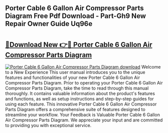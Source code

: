 ## Porter Cable 6 Gallon Air Compressor Parts Diagram Free Pdf Download - Part-Gh9 New Repair Owner Guide Uq96e

# <h2><a href="http://dfkb829.blite.top/?on=Porter+Cable+6+Gallon+Air+Compressor+Parts+Diagram">🔗Download New 👉🔴 Porter Cable 6 Gallon Air Compressor Parts Diagram</a></h2>

[![Porter Cable 6 Gallon Air Compressor Parts Diagram download](https://i.imgur.com/lujVjoI.png)](http://dfkb829.blite.top/?on=Porter+Cable+6+Gallon+Air+Compressor+Parts+Diagram)
Welcome to a New Experience This user manual introduces you to the unique features and functionalities of your new Porter Cable 6 Gallon Air Compressor Parts Diagram. Prior to operating your Porter Cable 6 Gallon Air Compressor Parts Diagram, take the time to read through this manual thoroughly. It contains valuable information about the product's features and functions, as well as setup instructions and step-by-step guides for using each feature. This innovative Porter Cable 6 Gallon Air Compressor Parts Diagram offers a comprehensive suite of features designed to streamline your workflow. Your Feedback is Valuable Porter Cable 6 Gallon Air Compressor Parts Diagram. We appreciate your input and are committed to providing you with exceptional service.
